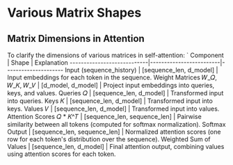 # Various Matrix Shapes
## Matrix Dimensions in Attention
To clarify the dimensions of various matrices in self-attention:
`
Component	                | Shape	                  | Explanation
----------------------------|-------------------------|---------------------
Input (sequence_history)	| [sequence_len, d_model] |	Input embeddings for each token in the sequence.
Weight Matrices 𝑊_𝑄, 𝑊_𝐾, 𝑊_𝑉 | [d_model, d_model]  | Project input embeddings into queries, keys, and values.
Queries 𝑄 | [sequence_len, d_model]  |	Transformed input into queries.
Keys 𝐾    | [sequence_len, d_model]  |	Transformed input into keys.
Values 𝑉  | [sequence_len, d_model]  |	Transformed input into values.
Attention Scores 𝑄 * 𝐾^𝑇 | [sequence_len, sequence_len]	| Pairwise similarity between all tokens (computed for softmax normalization).
Softmax Output	| [sequence_len, sequence_len] |	Normalized attention scores (one row for each token's distribution over the sequence).
Weighted Sum of Values |	[sequence_len, d_model] |	Final attention output, combining values using attention scores for each token.
